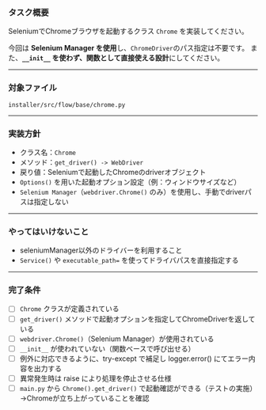### タスク概要
SeleniumでChromeブラウザを起動するクラス `Chrome` を実装してください。

今回は **Selenium Manager を使用**し、`ChromeDriver`のパス指定は不要です。
また、**`__init__` を使わず、関数として直接使える設計**にしてください。

---

### 対象ファイル
`installer/src/flow/base/chrome.py`

---

### 実装方針

- クラス名：`Chrome`
- メソッド：`get_driver() -> WebDriver`
- 戻り値：Seleniumで起動したChromeのdriverオブジェクト
- `Options()` を用いた起動オプション設定（例：ウィンドウサイズなど）
- `Selenium Manager`（`webdriver.Chrome()` のみ）を使用し、手動でdriverパスは指定しない
---

### やってはいけないこと
- seleniumManager以外のドライバーを利用すること
- `Service()` や `executable_path=` を使ってドライバパスを直接指定する

---

### 完了条件
- [ ] `Chrome` クラスが定義されている
- [ ] `get_driver()` メソッドで起動オプションを指定してChromeDriverを返している
- [ ] `webdriver.Chrome()`（Selenium Manager）が使用されている
- [ ] `__init__` が使われていない（関数ベースで呼び出せる）
- [ ] 例外に対応できるように、try-except で補足し logger.error() にてエラー内容を出力する
- [ ] 異常発生時は raise により処理を停止させる仕様
- [ ] `main.py` から `Chrome().get_driver()` で起動確認ができる（テストの実施）→Chromeが立ち上がっていることを確認
